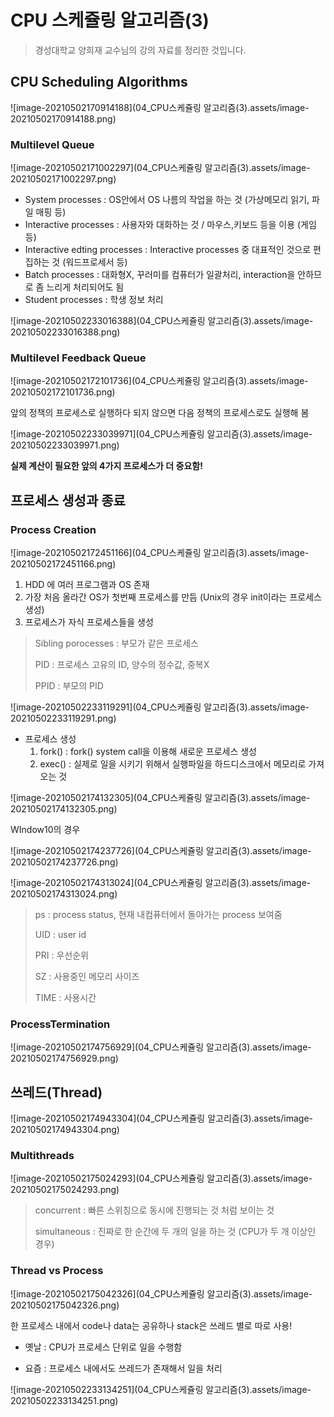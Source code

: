 # CPU 스케쥴링 알고리즘(3)

>
> 경성대학교 양희재 교수님의 강의 자료를 정리한 것입니다.
>



## CPU Scheduling Algorithms

![image-20210502170914188](04_CPU스케쥴링 알고리즘(3).assets/image-20210502170914188.png)



### Multilevel Queue

![image-20210502171002297](04_CPU스케쥴링 알고리즘(3).assets/image-20210502171002297.png)

- System processes : OS안에서 OS 나름의 작업을 하는 것 (가상메모리 읽기, 파일 매핑 등)
- Interactive processes : 사용자와 대화하는 것 / 마우스,키보드 등을 이용 (게임 등)
- Interactive edting processes : Interactive processes 중 대표적인 것으로 편집하는 것 (워드프로세서 등)
- Batch processes : 대화형X, 꾸러미를 컴퓨터가 일괄처리, interaction을 안하므로 좀 느리게 처리되어도 됨
- Student processes : 학생 정보 처리

![image-20210502233016388](04_CPU스케쥴링 알고리즘(3).assets/image-20210502233016388.png)



### Multilevel Feedback Queue

![image-20210502172101736](04_CPU스케쥴링 알고리즘(3).assets/image-20210502172101736.png)

앞의 정책의 프로세스로 실행하다 되지 않으면 다음 정책의 프로세스로도 실행해 봄

![image-20210502233039971](04_CPU스케쥴링 알고리즘(3).assets/image-20210502233039971.png)



**실제 계산이 필요한 앞의 4가지 프로세스가 더 중요함!**



## 프로세스 생성과 종료

### Process Creation

![image-20210502172451166](04_CPU스케쥴링 알고리즘(3).assets/image-20210502172451166.png)



1. HDD 에 여러 프로그램과 OS 존재
2. 가장 처음 올라간 OS가 첫번째 프로세스를 만듬 (Unix의 경우 init이라는 프로세스 생성)
3. 프로세스가 자식 프로세스들을 생성

> Sibling porocesses : 부모가 같은 프로세스
>
> PID : 프로세스 고유의 ID, 양수의 정수값, 중복X
>
> PPID : 부모의 PID
>

![image-20210502233119291](04_CPU스케쥴링 알고리즘(3).assets/image-20210502233119291.png)



- 프로세스 생성
  1. fork() : fork() system call을 이용해 새로운 프로세스 생성
  2. exec() : 실제로 일을 시키기 위해서 실행파일을 하드디스크에서 메모리로 가져오는 것



![image-20210502174132305](04_CPU스케쥴링 알고리즘(3).assets/image-20210502174132305.png)

WIndow10의 경우

![image-20210502174237726](04_CPU스케쥴링 알고리즘(3).assets/image-20210502174237726.png)



![image-20210502174313024](04_CPU스케쥴링 알고리즘(3).assets/image-20210502174313024.png)

> ps : process status, 현재 내컴퓨터에서 돌아가는 process 보여줌
>
> UID : user id
>
> PRI : 우선순위
>
> SZ : 사용중인 메모리 사이즈
>
> TIME : 사용시간
>



### ProcessTermination

![image-20210502174756929](04_CPU스케쥴링 알고리즘(3).assets/image-20210502174756929.png)



## 쓰레드(Thread)

![image-20210502174943304](04_CPU스케쥴링 알고리즘(3).assets/image-20210502174943304.png)



### Multithreads

![image-20210502175024293](04_CPU스케쥴링 알고리즘(3).assets/image-20210502175024293.png)

> concurrent : 빠른 스위칭으로 동시에 진행되는 것 처럼 보이는 것
>
> simultaneous : 진짜로 한 순간에 두 개의 일을 하는 것 (CPU가 두 개 이상인 경우)
>



### Thread vs Process

![image-20210502175042326](04_CPU스케쥴링 알고리즘(3).assets/image-20210502175042326.png)

한 프로세스 내에서 code나 data는 공유하나 stack은 쓰레드 별로 따로 사용!

- 옛날 : CPU가 프로세스 단위로 일을 수행함


- 요즘 : 프로세스 내에서도 쓰레드가 존재해서 일을 처리


![image-20210502233134251](04_CPU스케쥴링 알고리즘(3).assets/image-20210502233134251.png)